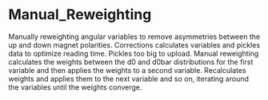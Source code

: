 # Manual_Reweighting
Manually reweighting angular variables to remove asymmetries between the up and down magnet polarities.
Corrections calculates variables and pickles data to optimize reading time. Pickles too big to upload. Manual reweighting calculates the weights between the d0 and d0bar distributions for the first variable and then applies the weights to a second variable. Recalculates weights and applies them to the next variable and so on, iterating around the variables until the weights converge.
